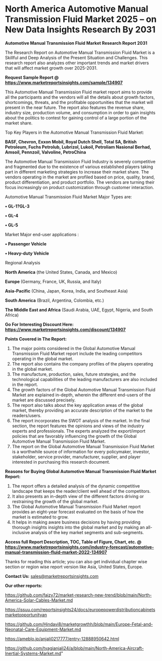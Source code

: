 # North America Automotive Manual Transmission Fluid Market 2025 – on New Data Insights Research By 2031

<strong>Automotive Manual Transmission Fluid Market Research Report 2031</strong>

The Research Report on Automotive Manual Transmission Fluid Market is a Skillful and Deep Analysis of the Present Situation and Challenges. This research report also analyzes other important trends and market drivers that will affect market growth over 2025-2031.

<strong>Request Sample Report @ <a href=https://www.marketreportsinsights.com/sample/134907>https://www.marketreportsinsights.com/sample/134907</a></strong>

This Automotive Manual Transmission Fluid market report aims to provide all the participants and the vendors will all the details about growth factors, shortcomings, threats, and the profitable opportunities that the market will present in the near future. The report also features the revenue share, industry size, production volume, and consumption in order to gain insights about the politics to contest for gaining control of a large portion of the market share.

Top Key Players in the Automotive Manual Transmission Fluid Market:

<strong>BASF, Chevron, Exxon Mobil, Royal Dutch Shell, Total SA, British Petroleum, Fuchs Petrolub, Lubrizol, Lukoil, Petroliam Nasional Berhad, Amsoil, Pennzoil, Valvoline, PetroChina</strong>

The Automotive Manual Transmission Fluid Industry is severely competitive and fragmented due to the existence of various established players taking part in different marketing strategies to increase their market share. The vendors operating in the market are profiled based on price, quality, brand, product differentiation, and product portfolio. The vendors are turning their focus increasingly on product customization through customer interaction.

Automotive Manual Transmission Fluid Market Major Types are:

<strong>• GL-1?GL-3

• GL-4

• GL-5</strong>

Market Major end-user applications :

<strong>• Passenger Vehicle

• Heavy-duty Vehicle</strong>

Regional Analysis

</u><strong><b>North America</b></strong> (the United States, Canada, and Mexico)

<strong><b>Europe </b></strong>(Germany, France, UK, Russia, and Italy)

<strong><b>Asia-Pacific</b></strong> (China, Japan, Korea, India, and Southeast Asia)

<strong><b>South America</b></strong> (Brazil, Argentina, Colombia, etc.)

<strong><b>The Middle East and Africa</b></strong> (Saudi Arabia, UAE, Egypt, Nigeria, and South Africa)

<strong>Go For Interesting Discount Here: <a href=https://www.marketreportsinsights.com/discount/134907>https://www.marketreportsinsights.com/discount/134907</a></strong>

<strong>Points Covered in The Report:</strong>
<ol>
  <li>The major points considered in the Global Automotive Manual Transmission Fluid Market report include the leading competitors operating in the global market.</li>
  <li>The report also contains the company profiles of the players operating in the global market.</li>
  <li>The manufacture, production, sales, future strategies, and the technological capabilities of the leading manufacturers are also included in the report.</li>
  <li>The growth factors of the Global Automotive Manual Transmission Fluid Market are explained in-depth, wherein the different end-users of the market are discussed precisely.</li>
  <li>The report also talks about the key application areas of the global market, thereby providing an accurate description of the market to the readers/users.</li>
  <li>The report incorporates the SWOT analysis of the market. In the final section, the report features the opinions and views of the industry experts and professionals. The experts analyzed the export/import policies that are favorably influencing the growth of the Global Automotive Manual Transmission Fluid Market.</li>
  <li>The report on the Global Automotive Manual Transmission Fluid Market is a worthwhile source of information for every policymaker, investor, stakeholder, service provider, manufacturer, supplier, and player interested in purchasing this research document.</li>
</ol>
<strong>Reasons for Buying Global Automotive Manual Transmission Fluid Market Report:</strong>

<ol>
  <li>The report offers a detailed analysis of the dynamic competitive landscape that keeps the reader/client well ahead of the competitors.</li>
  <li>It also presents an in-depth view of the different factors driving or restraining the growth of the global market.</li>
  <li>The Global Automotive Manual Transmission Fluid Market report provides an eight-year forecast evaluated on the basis of how the market is estimated to grow.</li>
  <li>It helps in making aware business decisions by having providing thorough insights insights into the global market and by making an all-inclusive analysis of the key market segments and sub-segments.</li>
</ol>
<strong>Access full Report Description, TOC, Table of Figure, Chart, etc. @ <a href=https://www.marketreportsinsights.com/industry-forecast/automotive-manual-transmission-fluid-market-2022-134907>https://www.marketreportsinsights.com/industry-forecast/automotive-manual-transmission-fluid-market-2022-134907</a></strong>


Thanks for reading this article; you can also get individual chapter wise section or region wise report version like Asia, United States, Europe.

<strong>Contact Us:</strong>
sales@marketreportsinsights.com

<strong>Our other reports:</strong>

<a href=https://github.com/faizy72/market-research-new-trend/blob/main/North-America-Solar-Cables-Market.md>https://github.com/faizy72/market-research-new-trend/blob/main/North-America-Solar-Cables-Market.md</a>

<a href=https://issuu.com/reportsinsights24/docs/europepowerdistributioncabinetsmarketopportunityan>https://issuu.com/reportsinsights24/docs/europepowerdistributioncabinetsmarketopportunityan</a>

<a href=https://github.com/Hindavi8/marketgrowthh/blob/main/Europe-Fetal-and-Neonatal-Care-Equipment-Market.md>https://github.com/Hindavi8/marketgrowthh/blob/main/Europe-Fetal-and-Neonatal-Care-Equipment-Market.md</a>

<a href=https://ameblo.jp/anjali0217777/entry-12888950642.html>https://ameblo.jp/anjali0217777/entry-12888950642.html</a>

<a href=https://github.com/tyagianjali24/a/blob/main/North-America-Aircraft-Inertial-Systems-Market.md>https://github.com/tyagianjali24/a/blob/main/North-America-Aircraft-Inertial-Systems-Market.md</a>"
